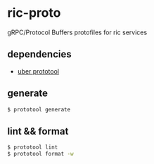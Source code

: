 # ric-proto
gRPC/Protocol Buffers protofiles for ric services

## dependencies

- [uber prototool](https://github.com/uber/prototool)

## generate

```bash
$ prototool generate
```

## lint && format

```bash
$ prototool lint
$ prototool format -w
```
